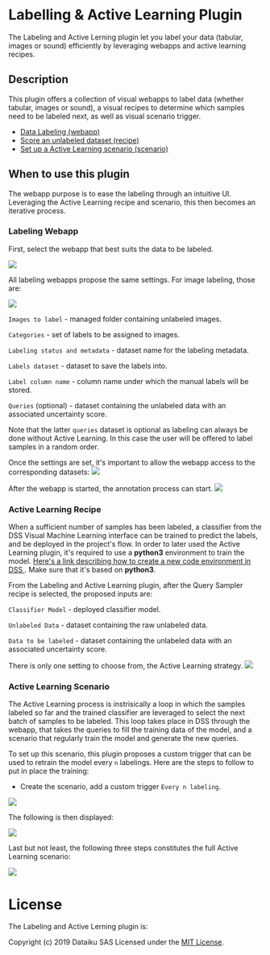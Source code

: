# Labelling &amp; Active Learning Plugin  

The Labeling and Active Lerning plugin let you label your data (tabular, images or sound) efficiently by leveraging webapps and active learning recipes.  

## Description  

This plugin offers a collection of visual webapps to label data (whether tabular, images or sound), a visual recipes to determine which samples need to be labeled next, as well as visual scenario trigger.
- [Data Labeling (webapp)](#labeling-webapp)
- [Score an unlabeled dataset (recipe)](#active-learning-recipe)
- [Set up a Active Learning scenario (scenario)](#active-learning-scenario)

## When to use this plugin  
The webapp purpose is to ease the labeling through an intuitive UI. Leveraging the Active Learning recipe and scenario, this then becomes an iterative process. 

### Labeling Webapp
First, select the webapp that best suits the data to be labeled.

![](resource/img-doc/webapp-selection.png)

All labeling webapps propose the same settings. For image labeling, those are: 

![](resource/img-doc/webapp-settings.png)  

`Images to label` - managed folder containing unlabeled images.

`Categories` - set of labels to be assigned to images.

`Labeling status and metadata` - dataset name for the labeling metadata.

`Labels dataset` - dataset to save the labels into.

`Label column name` - column name under which the manual labels will be stored.

`Queries` (optional) - dataset containing the unlabeled data with an associated uncertainty score.
  
Note that the latter `queries` dataset is optional as labeling can always be done without Active Learning. In this case the user will be offered to label samples in a random order. 

Once the settings are set, it's important to allow the webapp access to the corresponding datasets:
![](resource/img-doc/webapp-security.png)  

After the webapp is started, the annotation process can start.
![](resource/img-doc/webapp-ui.png)  

### Active Learning Recipe  

When a sufficient number of samples has been labeled, a classifier from the DSS Visual Machine Learning interface can be trained to predict the labels, and be deployed in the project's flow. 
In order to later used the Active Learning plugin, it's required to use a **python3** environment to train the model. [Here's a link describing how to create a new code environment in DSS ](https://doc.dataiku.com/dss/latest/code-envs/operations-python.html#create-a-code-environment). Make sure that it's based on **python3**.  

From the Labeling and Active Learning plugin, after the Query Sampler recipe is selected, the proposed inputs are:
 
  `Classifier Model` - deployed classifier model.
  
  `Unlabeled Data` - dataset containing the raw unlabeled data.
  
  `Data to be labeled` - dataset containing the unlabeled data with an associated uncertainty score.

There is only one setting to choose from, the Active Learning strategy.
![](resource/img-doc/active-learning-recipe.png)  

### Active Learning Scenario

The Active Learning process is instrisically a loop in which the samples labeled so far and the trained classifier are leveraged to select the next batch of samples to be labeled. This loop takes place in DSS through the webapp, that takes the queries to fill the training data of the model, and a scenario that regularly train the model and generate the new queries.

To set up this scenario, this plugin proposes a custom trigger that can be used to retrain the model every `n` labelings. Here are the steps to follow to put in place the training: 

- Create the scenario, add a custom trigger `Every n labeling`.

![](resource/img-doc/scenario-trigger.png)  

The following is then displayed: 

![](resource/img-doc/scenario-trigger-option.png)  

Last but not least, the following three steps constitutes the full Active Learning scenario:

![](resource/img-doc/scenario-steps.png)  

# License

The Labeling and Active Lerning plugin is:

   Copyright (c) 2019 Dataiku SAS
   Licensed under the [MIT License](LICENSE.md).
